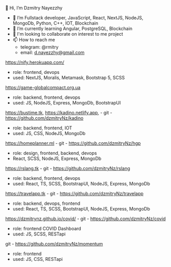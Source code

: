 
👋 Hi, I’m Dzmitry Nayezzhy

- 👀 I’m Fullstack developer, JavaScript, React, NextJS, NodeJS, MongoDb, Python, C++, IOT, Blockchain
- 🌱 I’m currently learning Angular, PostgreSQL, Blockchain
- 💞️ I'm looking to collaborate on interest to me project
- 📫 How to reach me
  - telegram: @rmitry
  - email: d.nayezzhy@gmail.com

 
https://nify.herokuapp.com/
  - role: frontend, devops
  - used: NextJS, Moralis, Metamask, Bootstrap 5, SCSS

https://game-globalcompact.org.ua
  - role: backend, frontend, devops
  - used: JS, NodeJS, Express, MongoDb, BootstrapUI

https://bustime.tk, https://kadino.netlify.app,  - git - https://github.com/dzmitryNz/kadino
  - role: backend, frontend, IOT 
  - used: JS, CSS, NodeJS, MongoDb

https://homeplanner.ml - git - https://github.com/dzmitryNz/hgp
  - role: design, frontend, backend, devops
  - React, SCSS, NodeJS, Express, MongoDb

https://rslang.tk - git - https://github.com/dzmitryNz/rslang
  - role: backend, frontend, devops
  - used: React, TS, SCSS, BootstrapUI, NodeJS, Express, MongoDb

https://travelapp.tk - git - https://github.com/dzmitryNz/travelapp
  - role: backend, devops, frontend
  - used: React, TS, SCSS, BootstrapUI, NodeJS, Express, MongoDb

https://dzmitrynz.github.io/covid/ - git - https://github.com/dzmitryNz/covid
  - role: frontend  COVID Dashboard
  - used: JS, SCSS, RESTapi

git - https://github.com/dzmitryNz/momentum
  - role: frontend
  - used: JS, CSS, RESTapi 
